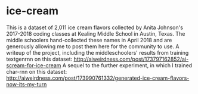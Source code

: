 # ice-cream
This is a dataset of 2,011 ice cream flavors collected by Anita Johnson's 2017-2018 coding classes at Kealing Middle School in Austin, Texas. The middle schoolers hand-collected these names in April 2018 and are generously allowing me to post them here for the community to use.
A writeup of the project, including the middleschoolers' results from training textgenrnn on this dataset: http://aiweirdness.com/post/173797162852/ai-scream-for-ice-cream
A sequel to the further experiment, in which I trained char-rnn on this dataset: http://aiweirdness.com/post/173990761332/generated-ice-cream-flavors-now-its-my-turn
